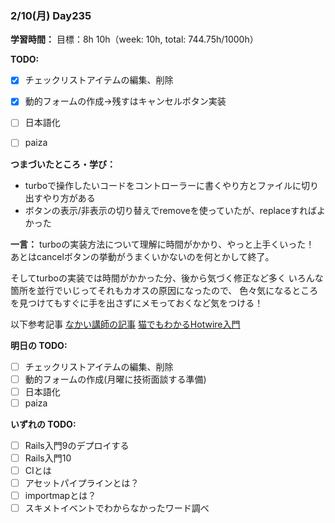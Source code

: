 ### 2/10(月) Day235

**学習時間：**
目標：8h
10h（week: 10h, total: 744.75h/1000h）

**TODO:**
- [x] チェックリストアイテムの編集、削除
- [x] 動的フォームの作成->残すはキャンセルボタン実装
- [ ] 日本語化
- [ ] paiza


**つまづいたところ・学び：**
- turboで操作したいコードをコントローラーに書くやり方とファイルに切り出すやり方がある
- ボタンの表示/非表示の切り替えでremoveを使っていたが、replaceすればよかった

**一言：**
turboの実装方法について理解に時間がかかり、やっと上手くいった！
あとはcancelボタンの挙動がうまくいかないのを何とかして終了。

そしてturboの実装では時間がかかった分、後から気づく修正など多く
いろんな箇所を並行でいじってそれもカオスの原因になったので、
色々気になるところを見つけてもすぐに手を出さずにメモっておくなど気をつける！

以下参考記事
[なかい講師の記事](https://qiita.com/mochimochifarao/items/9c5cd27f554d462f4d2e)
[猫でもわかるHotwire入門](https://zenn.dev/shita1112/books/cat-hotwire-turbo/viewer/abstract)

**明日の TODO:**
- [ ] チェックリストアイテムの編集、削除
- [ ] 動的フォームの作成(月曜に技術面談する準備)
- [ ] 日本語化
- [ ] paiza

**いずれの TODO:**
- [ ] Rails入門9のデプロイする
- [ ] Rails入門10
- [ ] CIとは
- [ ] アセットパイプラインとは？
- [ ] importmapとは？
- [ ] スキメトイベントでわからなかったワード調べ
